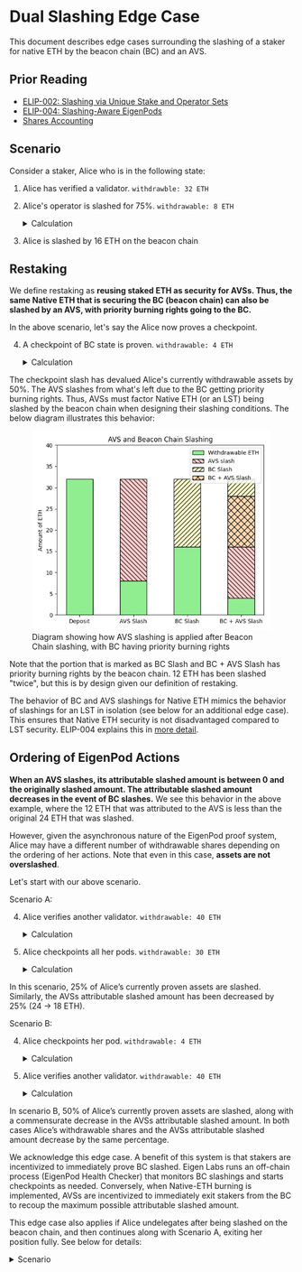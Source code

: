 # Dual Slashing Edge Case

This document describes edge cases surrounding the slashing of a staker for native ETH by the beacon chain (BC) and an AVS. 

## Prior Reading

* [ELIP-002: Slashing via Unique Stake and Operator Sets](https://github.com/eigenfoundation/ELIPs/blob/main/ELIPs/ELIP-002.md)
* [ELIP-004: Slashing-Aware EigenPods](https://github.com/eigenfoundation/ELIPs/blob/main/ELIPs/ELIP-004.md)
* [Shares Accounting](./SharesAccounting.md)

## Scenario

Consider a staker, Alice who is in the following state:

1. Alice has verified a validator. `withdrawble: 32 ETH`
2. Alice's operator is slashed for 75%. `withdrawable: 8 ETH`
    <details>
    <summary>Calculation</summary>

    * `depositShares: 32` 
    * `maxMagnitude: 0.25`
    * `BCSF: 1`
    * `DSF: 1`
    * `withdrawable = 32 * 0.25 * 1 * 1 = 8 ETH`
    </details>
3. Alice is slashed by 16 ETH on the beacon chain

## Restaking

We define restaking as **reusing staked ETH as security for AVSs. Thus, the same Native ETH that is securing the BC (beacon chain) can also be slashed by an AVS, with priority burning rights going to the BC.**

In the above scenario, let's say the Alice now proves a checkpoint.

4. A checkpoint of BC state is proven. `withdrawable: 4 ETH`
    <details>
    <summary>Calculation</summary>

    * `depositShares: 16`
    * `maxMagnitude: 0.25`
    * `BCSF: 1`
    * `DSF: 1`
    * `withdrawable = 16 * 0.25 * 1 * 1 = 4 ETH`
    </details>

The checkpoint slash has devalued Alice's currently withdrawable assets by 50%. The AVS slashes from what's left due to the BC getting priority burning rights. Thus, AVSs must factor Native ETH (or an LST) being slashed by the beacon chain when designing their slashing conditions. The below diagram illustrates this behavior:

<figure>
<img src="../../images/avs-bc-slash.png" alt="AVS and Beacon Chain Slashing Behavior">
<figcaption>Diagram showing how AVS slashing is applied after Beacon Chain slashing, with BC having priority burning rights</figcaption>
</figure>

Note that the portion that is marked as BC Slash and BC + AVS Slash has priority burning rights by the beacon chain. 12 ETH has been slashed "twice", but this is by design given our definition of restaking.

The behavior of BC and AVS slashings for Native ETH mimics the behavior of slashings for an LST in isolation (see below for an additional edge case). This ensures that Native ETH security is not disadvantaged compared to LST security. ELIP-004 explains this in [more detail](https://github.com/eigenfoundation/ELIPs/blob/main/ELIPs/ELIP-004.md#why-do-eigenpods-need-to-upgrade).

## Ordering of EigenPod Actions

**When an AVS slashes, its attributable slashed amount is between 0 and the originally slashed amount. The attributable slashed amount decreases in the event of BC slashes.** We see this behavior in the above example, where the 12 ETH that was attributed to the AVS is less than the original 24 ETH that was slashed. 

However, given the asynchronous nature of the EigenPod proof system, Alice may have a different number of withdrawable shares depending on the ordering of her actions. Note that even in this case, **assets are not overslashed**.

Let's start with our above scenario. 

Scenario A:

4. Alice verifies another validator. `withdrawable: 40 ETH`
    <details>
    <summary>Calculation</summary>

    * `depositShares: 64`
    * `maxMagnitude: 0.25`
    * `BCSF: 1`
    * `DSF = 40 / (32 + 32) / 0.25 = 2.5`
    * `withdrawable = 64 * 0.25 * 1 * 2.5 = 40 ETH`
    </details>

5. Alice checkpoints all her pods. `withdrawable: 30 ETH`
    <details>
    <summary>Calculation</summary>

    * `depositShares: 64`
    * `maxMagnitude: 0.25`
    * `BCSF = 48 / 64 = 0.75`
    * `DSF: 2.5`
    * `withdrawable = 64 * 0.25 * 0.75 * 2.5 = 30 ETH`
    </details>

In this scenario, 25% of Alice’s currently proven assets are slashed. Similarly, the AVSs attributable slashed amount has been decreased by 25% (24 → 18 ETH). 


Scenario B:

4. Alice checkpoints her pod. `withdrawable: 4 ETH`
    <details>
    <summary>Calculation</summary>

    * `depositShares: 32`
    * `maxMagnitude: 0.25`
    * `BCSF = 16 / 32 = 0.5`
    * `DSF: 1`
    * `withdrawable = 32 * 0.25 * 0.5 * 1 = 4 ETH`
    </details>

5. Alice verifies another validator. `withdrawable: 40 ETH`
    <details>
    <summary>Calculation</summary>

    * `depositShares: 64`
    * `maxMagnitude: 0.25`
    * `BCSF: 0.5`
    * `DSF = 36 / (32 + 32) / 0.125 = 4.5`
    * `withdrawable = 64 * 0.25 * 0.5 * 4.5 = 36 ETH`
    </details>

In scenario B, 50% of Alice’s currently proven assets are slashed, along with a commensurate decrease in the AVSs attributable slashed amount. In both cases Alice’s withdrawable shares and the AVSs attributable slashed amount decrease by the same percentage.

We acknowledge this edge case. A benefit of this system is that stakers are incentivized to immediately prove BC slashed. Eigen Labs runs an off-chain process (EigenPod Health Checker) that monitors BC slashings and starts checkpoints as needed. Conversely, when Native-ETH burning is implemented, AVSs are incentivized to immediately exit stakers from the BC to recoup the maximum possible attributable slashed amount.  

This edge case also applies if Alice undelegates after being slashed on the beacon chain, and then continues along with Scenario A, exiting her position fully. See below for details:
<details>
<summary>Scenario</summary>

1. Alice verifies a validator: `withdrawble: 32 ETH`
2. Alice's operator is slashed for 100%. `withdrawble: 0 ETH` 
3. Alice is slashed by 16 ETH on the beacon chain. 
4. Alice undelegates. `depositShares = 0` 
5. Alice verifies another validator. `withdrawble: 32 ETH`. `depositShares: 32 ETH` 
6. Alice checkpoints her slash from step 3. `withdrawble: 24 ETH`
    - `restakedExecutionLayerGwei = 16`. This is the AVSs attributable slashed amount, but it increases once Alice completely exits. 
    - BCSF: 48/64 = 0.75
7. Alice completes her withdrawal as shares from undelegaiton. No affect sicne the operator's magnitude was 0
8. Alice exits her validator from step 5. `withdrawble: 24 ETH`
    - `restakedExecutionLayerGwei = 48` 
9. Alice queues a withdrawal for all shares. `scaledShares = 32` 
10. Alice completes her withdrawal. Alice receives 24 ETH
    - `scaledShares * slashingFacotr = 32 * 0.75 = 24` 
11. There is 24 ETH locked up in the pod. 
</details>
